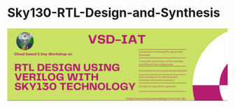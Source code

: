 # Sky130-RTL-Design-and-Synthesis
![github-small](https://github.com/srimathiramasamy/Sky130-RTL-Design-and-Synthesis/blob/main/Capture.PNG)
